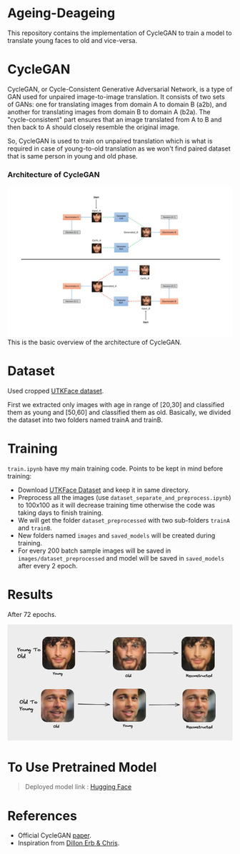 # Ageing-Deageing
This repository contains the implementation of CycleGAN to train a model to translate young faces to old and vice-versa.

# CycleGAN
CycleGAN, or Cycle-Consistent Generative Adversarial Network, is a type of GAN used for unpaired image-to-image translation. It consists of two sets of GANs: one for translating images from domain A to domain B (a2b), and another for translating images from domain B to domain A (b2a). The "cycle-consistent" part ensures that an image translated from A to B and then back to A should closely resemble the original image.

So, CycleGAN is used to train on unpaired translation which is what is required in case of young-to-old translation as we won't find paired dataset that is same person in young and old phase.

### Architecture of CycleGAN
![alt text](use/file.png "architecture")
This is the basic overview of the architecture of CycleGAN.

# Dataset
Used cropped [UTKFace dataset](https://www.kaggle.com/datasets/jangedoo/utkface-new).

First we extracted only images with age in range of [20,30] and classified them as young and [50,60] and classified them as old. Basically, we divided the dataset into two folders named trainA and trainB.

# Training
`train.ipynb` have my main training code.
Points to be kept in mind before training:
* Download [UTKFace Dataset](https://www.kaggle.com/datasets/jangedoo/utkface-new) and keep it in same directory.
* Preprocess all the images (use `dataset_separate_and_preprocess.ipynb`) to 100x100 as it will decrease training time otherwise the code was taking days to finish training.
* We will get the folder `dataset_preprocessed` with two sub-folders `trainA` and `trainB`.
* New folders named `images` and `saved_models` will be created during training.
* For every 200 batch sample images will be saved in `images/dataset_preprocessed` and model will be saved in `saved_models` after every 2 epoch. 

# Results
After 72 epochs.

![res](use/result.png "sample")

# To Use Pretrained Model
> Deployed model link : [Hugging Face](https://huggingface.co/spaces/arikrrr77/Ageing-Deageing)

# References

* Official CycleGAN [paper](https://arxiv.org/abs/1703.10593).
* Inspiration from [Dillon Erb & Chris](https://github.com/Paperspace/FaceApp-with-Deep-Learning).